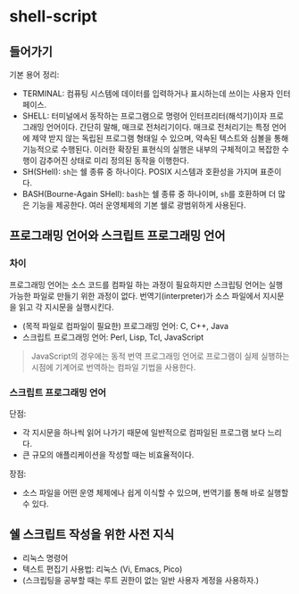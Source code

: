 # shell-script

## 들어가기

기본 용어 정리: 

- TERMINAL: 컴퓨팅 시스템에 데이터를 입력하거나 표시하는데 쓰이는 사용자 인터페이스.
- SHELL: 터미널에서 동작하는 프로그램으로 명령어 인터프리터(해석기)이자 프로그래밍 언어이다. 간단히 말해, 매크로 전처리기이다. 매크로 전처리기는 특정 언어에 제약 받지 않는 독립된 프로그램 형태일 수 있으며, 약속된 텍스트와 심볼을 통해 기능적으로 수행된다. 이러한 확장된 표현식의 실행은 내부의 구체적이고 복잡한 수행이 감추어진 상태로 미리 정의된 동작을 이행한다.
- SH(SHell): `sh`는 쉘 종류 중 하나이다. POSIX 시스템과 호환성을 가지며 표준이다.
- BASH(Bourne-Again SHell): `bash`는 쉘 종류 중 하나이며, `sh`를 호환하며 더 많은 기능을 제공한다. 여러 운영체제의 기본 쉘로 광범위하게 사용된다.

## 프로그래밍 언어와 스크립트 프로그래밍 언어

### 차이

프로그래밍 언어는 소스 코드를 컴파일 하는 과정이 필요하지만 스크립팅 언어는 실행 가능한 파일로 만들기 위한 과정이 없다. 번역기(interpreter)가 소스 파일에서 지시문을 읽고 각 지시문을 실행시킨다. 

- (목적 파일로 컴파일이 필요한) 프로그래밍 언어: C, C++, Java
- 스크립트 프로그래밍 언어: Perl, Lisp, Tcl, JavaScript

> JavaScript의 경우에는 동적 번역 프로그래밍 언어로 프로그램이 실제 실행하는 시점에 기계어로 번역하는 컴파일 기법을 사용한다.  

### 스크립트 프로그래밍 언어

단점:

- 각 지시문을 하나씩 읽어 나가기 때문에 일반적으로 컴파일된 프로그램 보다 느리다. 
- 큰 규모의 애플리케이션을 작성할 때는 비효율적이다.

장점:

- 소스 파일을 어떤 운영 체제에나 쉽게 이식할 수 있으며, 번역기를 통해 바로 실행할 수 있다.

## 쉘 스크립트 작성을 위한 사전 지식

- 리눅스 명령어
- 텍스트 편집기 사용법: 리눅스 (Vi, Emacs, Pico)
- (스크립팅을 공부할 때는 루트 권한이 없는 일반 사용자 계정을 사용하자.)